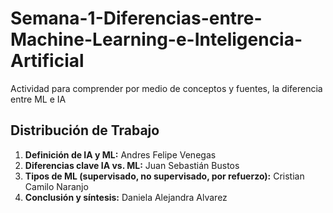 # Semana-1-Diferencias-entre-Machine-Learning-e-Inteligencia-Artificial
Actividad para comprender por medio de conceptos y fuentes, la diferencia entre ML e IA

## Distribución de Trabajo
1. **Definición de IA y ML:** Andres Felipe Venegas
2. **Diferencias clave IA vs. ML:** Juan Sebastián Bustos
3. **Tipos de ML (supervisado, no supervisado, por refuerzo):** Cristian Camilo Naranjo
4. **Conclusión y síntesis:** Daniela Alejandra Alvarez 
